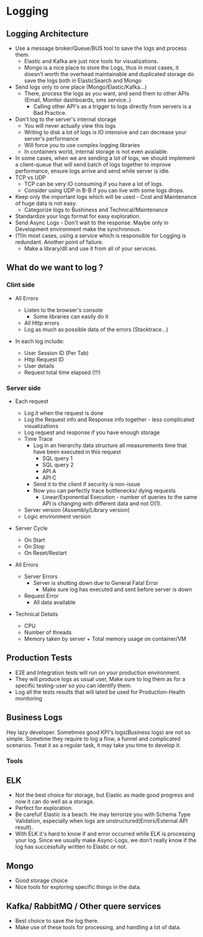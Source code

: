 # Logging

## Logging Architecture

- Use a message broker/Queue/BUS tool to save the logs and process them.
  - Elastic and Kafka are just nice tools for visualizations.
  - Mongo is a nice place to store the Logs, thus in most cases, it doesn't worth the overhead maintainable and duplicated storage do save the logs both in ElasticSearch and Mongo
- Send logs only to one place (Mongo/Elastic/Kafka...)
  - There, process the logs as you want, and send them to other APIs (Email, Monitor dashboards, sms service..)
    - Calling other API's as a trigger to logs directly from servers is a Bad Practice.
- Don't log to the server's internal storage
  - You will never actually view this logs
  - Writing to disk a lot of logs is IO intensive and can decrease your server's performance
  - Will force you to use complex logging libraries
  - In containers world, internal storage is not even available.
- In some cases, when we are sending a lot of logs, we should implement a client-queue that will send batch of logs together to improve performance, ensure logs arrive and send while server is idle.
- TCP vs UDP
  - TCP can be very IO consuming if you have a lot of logs.
  - Consider using UDP in B-B if you can live with some logs drops.
- Keep only the important logs which will be used - Cost and Maintenance of huge data is not easy.
  - Categorize logs to Bushiness and Technical/Maintenance
- Standardize your logs format for easy exploration.
- Send Async Logs - Don't wait to the response. Maybe only in Development environment make the synchronous.
- (?)In most cases, using a service which is responsible for Logging is redundant. Another point of failure.
  - Make a library/dll and use it from all of your services.

## What do we want to log ?

### Clint side

- All Errors

  - Listen to the browser's console
    - Some libraries can easily do it
  - All Http errors
  - Log as much as possible data of the errors (Stacktrace...)

- In each log include:
  - User Session ID (Per Tab)
  - Http Request ID
  - User details
  - Request total time elapsed (!!!)

### Server side

- Each request

  - Log it when the request is done
  - Log the Request info and Response info together - less complicated visualizations
  - Log request and response if you have enough storage
  - Time Trace
    - Log in an hierarchy data structure all measurements time that have been executed in this request
      - SQL query 1
      - SQL query 2
      - API A
      - API C
    - Send it to the client if security is non-issue
    - Now you can perfectly trace bottlenecks/ dying requests
      - Linear/Exponential Execution - number of queries to the same API is changing with different data and not O(1).
  - Server version (Assembly/Library version)
  - Logic environment version

- Server Cycle

  - On Start
  - On Stop
  - On Reset/Restart

- All Errors

  - Server Errors
    - Server is shutting down due to General Fatal Error
      - Make sure log has executed and sent before server is down
  - Request Error
    - All data available

- Technical Details
  - CPU
  - Number of threads
  - Memory taken by server + Total memory usage on container/VM

## Production Tests

- E2E and Integration tests will run on your production environment.
- They will produce logs as usual user, Make sure to log them as for a specific testing-user so you can identify them.
- Log all the tests results that will lated be used for Production-Health monitoring

## Business Logs

Hey lazy developer. Sometimes good KPI's logs(Business logs) are not so simple. Sometime they require to log a flow, a funnel and complicated scenarios. Treat it as a regular task, it may take you time to develop it.

### Tools

## ELK

- Not the best choice for storage, but Elastic as made good progress and now it can do well as a storage.
- Perfect for exploration.
- Be careful! Elastic is a beach. He may terrorize you with Schema Type Validation, especially when logs are unstructured(Errors/External API result).
- With ELK it's hard to know if and error occurred while ELK is processing your log. Since we usually make Async-Logs, we don't really know if the log has successfully written to Elastic or not.

## Mongo

- Good storage choice
- Nice tools for exploring specific things in the data.

## Kafka/ RabbitMQ / Other quere services

- Best choice to save the log there.
- Make use of these tools for processing, and handling a lot of data.
